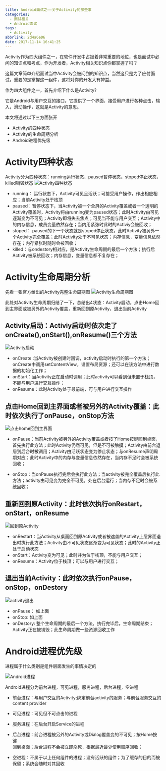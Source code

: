 ```yaml
---
title: Android面试之——关于Activity的那些事
categories:
  - 面试相关
  - Android面试
tags:
  - Activity
abbrlink: 2d4a6e06
date: 2017-11-14 16:41:25
---
```


Activity作为四大组件之一，在软件开发中占据着非常重要的地位，也是面试中必问的知识点和考点，作为开发者，Activity相关知识点你都掌握了吗？

这篇文章简单介绍面试当中Activity会被问到的知识点，当然这只是为了应付面试，重要的是掌握这一组件，这将对你的开发大有裨益。

作为四大组件之一，首先介绍下什么是Activity?
<!--more-->
它是Android与用户交互的接口，它提供了一个界面，接受用户进行各种点击，输入，滑动操作，这就是Activity的意思。

本文将通过以下三方面张开

- Activity的四种状态
- Activity的生命周期分析
- Android进程优先级

# Activity四种状态

Activity分为四种状态：running运行状态，paused暂停状态，stoped停止状态，killed销毁状态
![Activity四种状态][1]

- running： 运行状态下，Activity可见且活跃；可接受用户操作，作出相应相应；当前Activity处于栈顶  
- paused：暂停状态下，当Activity被一个全屏的Activity覆盖或者一个透明的Activity覆盖时，Activity将由running变为paused状态；此时Activity由可见逐渐变为不可见；Activity即将失去焦点；可见当不能与用户交互；Activity中的内存信息，成员变量依然存在；当内用紧张时此时的Activiy会被回收；
- stoped： paused的下一个状态就是stoped停止状态，此时Activity被另外一个Activity完全覆盖；此时Activity处于不可见状态；内存信息，变量信息依然存在；内存紧张时随时会被回收；
- killed：与ondestory相对应，是Activity生命周期的最后一个方法；执行后Activity被系统回收；内存信息，变量信息都不复存在；


# Activity生命周期分析

 先看一张官方给出的Activity完整生命周期图
![Activity生命周期图][2]

此处对Activity生命周期归结了一下，总结出4状态：Activity启动，点击Home回到主界面或被另外的Activity覆盖，重新回到原Activity，退出当前Activity

## Activity启动：Activiy启动时依次走了onCreate(),onStart(),onResume()三个方法
 ![Activity启动][3]  

- onCreate :当Activity被创建时回调，activity启动时执行的第一个方法；onCreate中调用setContentView，设置布局资源；还可以在该方法中进行数据的初始化工作；
-  onStart：当Activity正在启动时调用；此时activity可以看到但未置于栈顶，不能与用户进行交互操作；
-  onResume：此时Activity处于最前端，可与用户进行交互操作
	  
## 点击Home回到主界面或者被另外的Activity覆盖：此时依次执行了onPause，onStop方法

![点击home回到主界面][4] 
	
- onPause：当前Activity被另外的Activity覆盖或者按了Home按键回到桌面，首先执行此方法；此时Activity仍然可见，但是不可被触摸；Activity由前台退居到后台时被调用；Activity由活跃状态变为停止状态；与onResume声明周期对应；此时Activity中的内存与变量信息依然存在，当内存不足时会被系统回收；  

- onStop：当onPause执行完后会执行此方法；当activity被完全覆盖后执行此方法；activity由可见变为完全不可见，处在后台运行；当内存不足时会被系统回收；
	
## 重新回到原Activity：此时依次执行onRestart，onStart，onResume

![回到原Activity][5]

- onRestart：当Activity从桌面回到原Activity或者被遮盖的Activity上层界面退出时执行此方法；Activity由不可见状态逐渐变为可见状态；此时的Activity正处于启动状态
- onStart：Activity变为可见；此时并为位于栈顶，不能与用户交互；
- onResume：Activity位于栈顶；可以与用户进行交互；
	
## 退出当前Activity：此时依次执行onPause，onStop，onDestory  
![activity退出][6]

- onPause： 如上面
- onStop: 如上面
- onDestory:  整个生命周期的最后一个方法，执行完毕后，生命周期结束；Activity正在被销毁；此生命周期做一些资源回收工作
	

#  Android进程优先级
进程属于什么类别是组件层面发生的事情决定的

![Android进程][7]

Android进程分为前台进程，可见进程，服务进程，后台进程，空进程

- 前台进程：与用户交互的Activity;绑定前台activity的服务；与前台服务交互的content provider

- 可见进程：可见但不可点击的进程
- 服务进程：在后台开启Service的进程
- 后台进程：前台进程被另外的Activity或Dialog覆盖变的不可见；按Home按键	
回到桌面；后台进程不会被立即杀死，根据最近最少使用顺序回收；
- 空进程：不属于以上任何组件的进程；没有活跃的组件；为了缓存的目的而被保留；系统会随时对其回收





[1]: https://jsd.onmicrosoft.cn/gh/PGzxc/CDN/blog-image/activity-fout-state.png
[2]: https://jsd.onmicrosoft.cn/gh/PGzxc/CDN/blog-image/activity-life.jpg
[3]: https://jsd.onmicrosoft.cn/gh/PGzxc/CDN/blog-image/activity-start.png
[4]: https://jsd.onmicrosoft.cn/gh/PGzxc/CDN/blog-image/activity-to-home.png
[5]: https://jsd.onmicrosoft.cn/gh/PGzxc/CDN/blog-image/activity-return.png
[6]: https://jsd.onmicrosoft.cn/gh/PGzxc/CDN/blog-image/activity-stop.png
[7]: https://jsd.onmicrosoft.cn/gh/PGzxc/CDN/blog-image/android-progre.png


